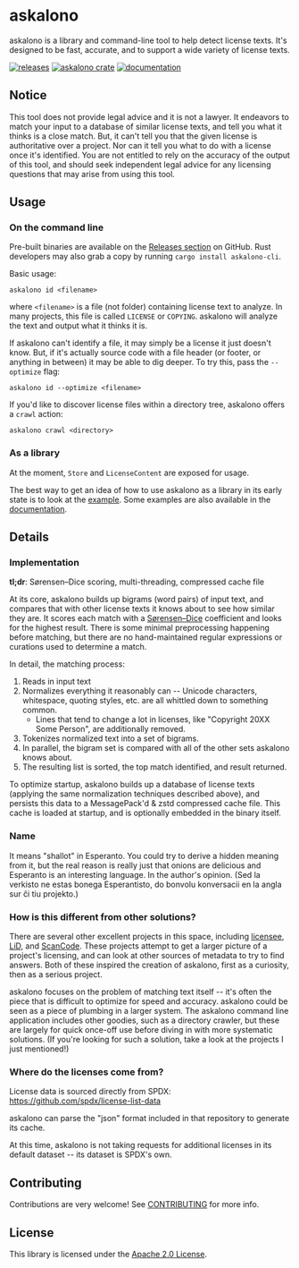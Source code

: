# askalono

askalono is a library and command-line tool to help detect license texts. It's designed to be fast, accurate, and to support a wide variety of license texts.

[![releases](https://img.shields.io/github/release-date-pre/amzn/askalono.svg)](https://github.com/amzn/askalono/releases)
[![askalono crate](https://img.shields.io/crates/v/askalono.svg)](https://crates.io/crates/askalono)
[![documentation](https://docs.rs/askalono/badge.svg)](https://docs.rs/askalono)

## Notice

This tool does not provide legal advice and it is not a lawyer. It endeavors to match your input to a database of similar license texts, and tell you what it thinks is a close match. But, it can't tell you that the given license is authoritative over a project. Nor can it tell you what to do with a license once it's identified. You are not entitled to rely on the accuracy of the output of this tool, and should seek independent legal advice for any licensing questions that may arise from using this tool.

## Usage

### On the command line

Pre-built binaries are available on the [Releases section](https://github.com/amzn/askalono/releases) on GitHub. Rust developers may also grab a copy by running `cargo install askalono-cli`.

Basic usage:

    askalono id <filename>

where `<filename>` is a file (not folder) containing license text to analyze. In many projects, this file is called `LICENSE` or `COPYING`. askalono will analyze the text and output what it thinks it is.

If askalono can't identify a file, it may simply be a license it just doesn't know. But, if it's actually source code with a file header (or footer, or anything in between) it may be able to dig deeper. To try this, pass the `--optimize` flag:

    askalono id --optimize <filename>

If you'd like to discover license files within a directory tree, askalono offers a `crawl` action:

    askalono crawl <directory>

### As a library

At the moment, `Store` and `LicenseContent` are exposed for usage.

The best way to get an idea of how to use askalono as a library in its early state is to look at the [example](./examples/basic.rs). Some examples are also available in the [documentation](https://docs.rs/askalono).

## Details

### Implementation

**tl;dr**: Sørensen–Dice scoring, multi-threading, compressed cache file

At its core, askalono builds up bigrams (word pairs) of input text, and compares that with other license texts it knows about to see how similar they are. It scores each match with a [Sørensen–Dice](https://en.wikipedia.org/wiki/S%C3%B8rensen%E2%80%93Dice_coefficient) coefficient and looks for the highest result. There is some minimal preprocessing happening before matching, but there are no hand-maintained regular expressions or curations used to determine a match.

In detail, the matching process:

1. Reads in input text
1. Normalizes everything it reasonably can -- Unicode characters, whitespace, quoting styles, etc. are all whittled down to something common.
    * Lines that tend to change a lot in licenses, like "Copyright 20XX Some Person", are additionally removed.
1. Tokenizes normalized text into a set of bigrams.
1. In parallel, the bigram set is compared with all of the other sets askalono knows about.
1. The resulting list is sorted, the top match identified, and result returned.

To optimize startup, askalono builds up a database of license texts (applying the same normalization techniques described above), and persists this data to a MessagePack'd & zstd compressed cache file. This cache is loaded at startup, and is optionally embedded in the binary itself.

### Name

It means "shallot" in Esperanto. You could try to derive a hidden meaning from it, but the real reason is really just that onions are delicious and Esperanto is an interesting language. In the author's opinion. (Sed la verkisto ne estas bonega Esperantisto, do bonvolu konversacii en la angla sur ĉi tiu projekto.)

### How is this different from other solutions?

There are several other excellent projects in this space, including [licensee](https://github.com/benbalter/licensee), [LiD](https://source.codeaurora.org/external/qostg/lid/), and [ScanCode](https://github.com/nexB/scancode-toolkit). These projects attempt to get a larger picture of a project's licensing, and can look at other sources of metadata to try to find answers. Both of these inspired the creation of askalono, first as a curiosity, then as a serious project.

askalono focuses on the problem of matching text itself -- it's often the piece that is difficult to optimize for speed and accuracy. askalono could be seen as a piece of plumbing in a larger system. The askalono command line application includes other goodies, such as a directory crawler, but these are largely for quick once-off use before diving in with more systematic solutions. (If you're looking for such a solution, take a look at the projects I just mentioned!)

### Where do the licenses come from?

License data is sourced directly from SPDX: https://github.com/spdx/license-list-data

askalono can parse the "json" format included in that repository to generate its cache.

At this time, askalono is not taking requests for additional licenses in its default dataset -- its dataset is SPDX's own.

## Contributing

Contributions are very welcome! See [CONTRIBUTING](CONTRIBUTING.md) for more info.

## License

This library is licensed under the [Apache 2.0 License](LICENSE).
